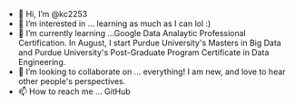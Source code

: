 - 👋 Hi, I’m @kc2253
- 👀 I’m interested in ... learning as much as I can lol :)
- 🌱 I’m currently learning ...Google Data Analaytic Professional Certification. In August, I start Purdue University's Masters in Big Data and Purdue University's Post-Graduate Program Certificate in Data Engineering.
- 💞️ I’m looking to collaborate on ... everything! I am new, and love to hear other people's perspectives. 
- 📫 How to reach me ... GitHub

<!---
kc2253/kc2253 is a ✨ special ✨ repository because its `README.md` (this file) appears on your GitHub profile.
You can click the Preview link to take a look at your changes.
--->
